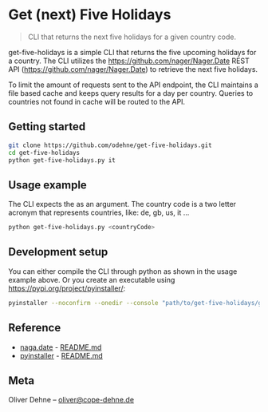 # Get (next) Five Holidays
> CLI that returns the next five holidays for a given country code.

get-five-holidays is a simple CLI that returns the five upcoming holidays for a country. The CLI utilizes the https://github.com/nager/Nager.Date REST API (https://github.com/nager/Nager.Date) to retrieve the next five holidays. 

To limit the amount of requests sent to the API endpoint, the CLI maintains a file based cache and keeps query results for a day per country. Queries to countries not found in cache will be routed to the API.

## Getting started

```sh
git clone https://github.com/odehne/get-five-holidays.git
cd get-five-holidays
python get-five-holidays.py it
```
## Usage example

The CLI expects the <countryCode> as an argument. The country code is a two letter acronym that represents countries, like: de, gb, us, it ...

```sh
python get-five-holidays.py <countryCode>
```
<!-- _For more examples and usage, please refer to the [Wiki][wiki]._ -->

## Development setup

You can either compile the CLI through python as shown in the usage example above. Or you create an executable using https://pypi.org/project/pyinstaller/:

```sh
pyinstaller --noconfirm --onedir --console "path/to/get-five-holidays/get-five-holidays.py"  
```

## Reference

+ [naga.date](https://github.com/nager/Nager.Date) - [README.md](https://github.com/nager/Nager.Date/blob/master/README.md)
+ [pyinstaller](https://github.com/pyinstaller/pyinstaller) - [README.md](https://github.com/pyinstaller/pyinstaller#readme)

## Meta

Oliver Dehne – oliver@cope-dehne.de   


<!-- Markdown link & img dfn's
[npm-image]: https://img.shields.io/npm/v/datadog-metrics.svg?style=flat-square
[npm-url]: https://npmjs.org/package/datadog-metrics
[npm-downloads]: https://img.shields.io/npm/dm/datadog-metrics.svg?style=flat-square
[travis-image]: https://img.shields.io/travis/dbader/node-datadog-metrics/master.svg?style=flat-square
[travis-url]: https://travis-ci.org/dbader/node-datadog-metrics
[wiki]: https://github.com/yourname/yourproject/wiki  -->
